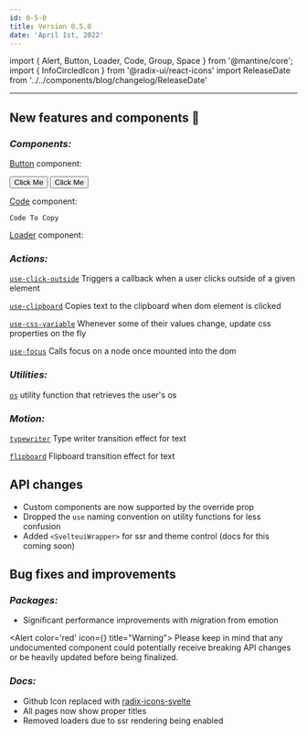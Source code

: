 ```yaml
---
id: 0-5-0
title: Version 0.5.0
date: 'April 1st, 2022'
---
```


import { Alert, Button, Loader, Code, Group, Space } from '@mantine/core';
import { InfoCircledIcon } from '@radix-ui/react-icons'
import ReleaseDate from '../../components/blog/changelog/ReleaseDate'

<ReleaseDate meta={meta} />

<hr />

## New features and components :tada:

### _Components:_

[Button](/docs/core/button) component:

<Group>
    <Button>Click Me</Button>
    <Button variant='gradient' gradient={{from: 'green', to: 'orange', deg: 45}}>Click Me</Button>
</Group>

<Space h='md' />

[Code](/docs/core/code) component:

<div>
    <Code color='blue' block>Code To Copy</Code>
</div>

<Space h='md' />

[Loader](/docs/core/loader) component:

<Group>
    <Loader color='green' size='lg' variant='bars' />
    <Loader color='pink' size='lg' />
</Group>

### _Actions:_

[`use-click-outside`](/docs/actions/use-click-outside) Triggers a callback when a user clicks outside of a given element

[`use-clipboard`](/docs/actions/use-clipboard) Copies text to the clipboard when dom element is clicked

[`use-css-variable`](/docs/actions/use-css-variable) Whenever some of their values change, update css properties on the fly

[`use-focus`](/docs/actions/use-focus) Calls focus on a node once mounted into the dom

### _Utilities:_

[`os`](/docs/utilities/os) utility function that retrieves the user's os

### _Motion:_

[`typewriter`](/docs/motion/typewriter) Type writer transition effect for text

[`flipboard`](/docs/motion/flipboard) Flipboard transition effect for text

## API changes

- Custom components are now supported by the override prop
- Dropped the `use` naming convention on utility functions for less confusion
- Added `<SvelteuiWrapper>` for ssr and theme control (docs for this coming soon)

## Bug fixes and improvements

### _Packages:_

- Significant performance improvements with migration from emotion

<Alert color='red' icon={<InfoCircledIcon />} title="Warning">
Please keep in mind that any undocumented component could potentially receive breaking API changes or be heavily updated before being finalized.
</Alert>

### _Docs:_

- Github Icon replaced with [radix-icons-svelte](https://www.npmjs.com/package/radix-icons-svelte)
- All pages now show proper titles
- Removed loaders due to ssr rendering being enabled
